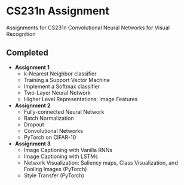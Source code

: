 # CS231n Assignment

Assignments for CS231n Convolutional Neural Networks for Visual Recognition

## Completed
+ **Assignment 1**
  + k-Nearest Neighbor classifier
  + Training a Support Vector Machine
  + Implement a Softmax classifier
  + Two-Layer Neural Network
  + Higher Level Representations: Image Features
+ **Assignment 2**
  + Fully-connected Neural Network
  + Batch Normalization
  + Dropout
  + Convolutional Networks
  + PyTorch on CIFAR-10
+ **Assignment 3**
  + Image Captioning with Vanilla RNNs
  + Image Captioning with LSTMs
  + Network Visualization: Saliency maps, Class Visualization, and Fooling Images (PyTorch)
  + Style Transfer (PyTorch)

